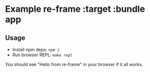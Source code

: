 # Example re-frame :target :bundle app

## Usage

- Install npm deps: `npm i`
- Run browser REPL: `make repl`

You should see "Hello from re-frame" in your browser if it all works.
